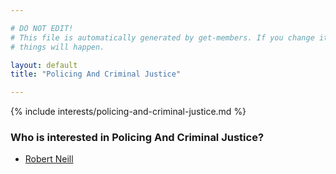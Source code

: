 ```yaml
---

# DO NOT EDIT!
# This file is automatically generated by get-members. If you change it, bad
# things will happen.

layout: default
title: "Policing And Criminal Justice"

---
```


{% include interests/policing-and-criminal-justice.md %}

### Who is interested in Policing And Criminal Justice?


* [Robert Neill](/members/robert-neill.html)

